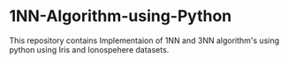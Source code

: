 # 1NN-Algorithm-using-Python

This repository contains Implementaion of 1NN and 3NN algorithm's using python using Iris and Ionospehere datasets.
